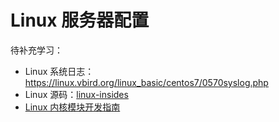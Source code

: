 # Linux 服务器配置

待补充学习：

- Linux 系统日志：https://linux.vbird.org/linux_basic/centos7/0570syslog.php
- Linux 源码：[linux-insides](https://github.com/0xAX/linux-insides)
- [Linux 内核模块开发指南](https://sysprog21.github.io/lkmpg/)
